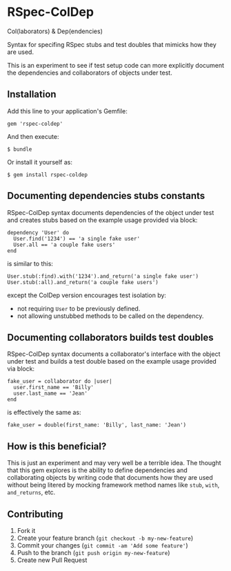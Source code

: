 # RSpec-ColDep

Col(laborators) & Dep(endencies)

Syntax for specifing RSpec stubs and test doubles that mimicks how they are used.

This is an experiment to see if test setup code can more explicitly document the dependencies and collaborators of objects under test.

## Installation

Add this line to your application's Gemfile:

    gem 'rspec-coldep'

And then execute:

    $ bundle

Or install it yourself as:

    $ gem install rspec-coldep

## Documenting dependencies stubs constants

RSpec-ColDep syntax documents dependencies of the object under test and creates stubs based on the example usage provided via block:

    dependency 'User' do
      User.find('1234') == 'a single fake user'
      User.all == 'a couple fake users'
    end

is similar to this:

    User.stub(:find).with('1234').and_return('a single fake user')
    User.stub(:all).and_return('a couple fake users')

except the ColDep version encourages test isolation by:

  * not requiring `User` to be previously defined.
  * not allowing unstubbed methods to be called on the dependency.

## Documenting collaborators builds test doubles

RSpec-ColDep syntax documents a collaborator's interface with the object under test and builds a test double based on the example usage provided via block:

    fake_user = collaborator do |user|
      user.first_name == 'Billy'
      user.last_name == 'Jean'
    end

is effectively the same as:

    fake_user = double(first_name: 'Billy', last_name: 'Jean')

## How is this beneficial?

This is just an experiment and may very well be a terrible idea. The thought that this gem explores is the ability to define dependencies and collaborating objects by writing code that documents how they are used without being litered by mocking framework method names like `stub`, `with`, `and_returns`, etc.

## Contributing

1. Fork it
2. Create your feature branch (`git checkout -b my-new-feature`)
3. Commit your changes (`git commit -am 'Add some feature'`)
4. Push to the branch (`git push origin my-new-feature`)
5. Create new Pull Request
